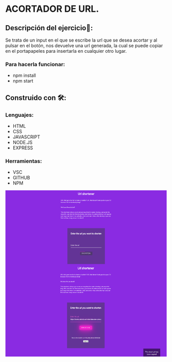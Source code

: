 # ACORTADOR DE URL.

## Descripción del ejercicio:rocket::

 Se trata de un input en el que se escribe la url que se desea acortar y al pulsar en el botón, nos devuelve una url generada, la cual se puede copiar en el portapapeles para insertarla en cualquier otro lugar.

### Para hacerla funcionar:

- npm install
- npm start

## Construido con 🛠️:

### Lenguajes:

- HTML
- CSS
- JAVASCRIPT
- NODE.JS
- EXPRESS

### Herramientas:

- VSC
- GITHUB
- NPM

![Imagen de la web](https://github.com/Aimarest/URL-shortener/blob/main/source/images/URL.png)